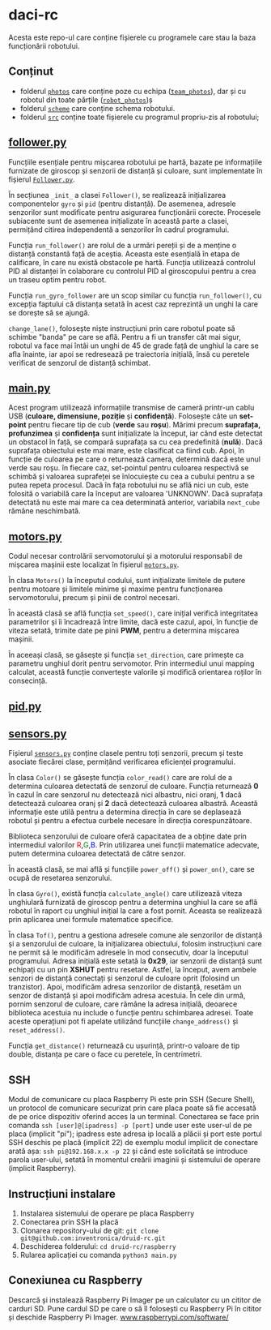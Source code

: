 # daci-rc

Acesta este repo-ul care conține fișierele cu programele care stau la baza funcționării robotului.

## Conținut

- folderul [`photos`](../master/photos) care  conține poze cu echipa ([`team_photos`](../master/photos/team_photos)), dar și cu robotul din toate părțile ([`robot_photos`](../master/photos/robot_photos))ș
- folderul [`scheme`](../master/scheme) care conține schema robotului.
- folderul [`src`](../master/src) conține toate fișierele cu programul propriu-zis al robotului;

## [follower.py](../master/src/follower.py)

Funcțiile esențiale pentru mișcarea robotului pe hartă, bazate pe informațiile furnizate de giroscop și senzorii de distanță și culoare, sunt implementate în fișierul [`Follower.py`](../master/src/follower.py).

În secțiunea `_init_` a clasei `Follower()`, se realizează inițializarea componentelor `gyro` și `pid` (pentru distanță). De asemenea, adresele senzorilor sunt modificate pentru asigurarea funcționării corecte. Procesele subiacente sunt de asemenea inițializate în această parte a clasei, permițând citirea independentă a senzorilor în cadrul programului.


Funcția `run_follower()` are rolul de a urmări pereții și de a menține o distanță constantă față de aceștia. Aceasta este esențială în etapa de calificare, în care nu există obstacole pe hartă. Funcția utilizează controlul PID al distanței în colaborare cu controlul PID al giroscopului pentru a crea un traseu optim pentru robot.

Funcția `run_gyro_follower` are un scop similar cu funcția `run_follower()`, cu excepția faptului că distanța setată în acest caz reprezintă un unghi la care se dorește să se ajungă.

`change_lane()`, folosește niște instrucțiuni prin care robotul poate să schimbe "banda" pe care se află. Pentru a fi un transfer cât mai sigur, robotul va face mai întâi un unghi de 45 de grade față de unghiul la care se afla înainte, iar apoi se redresează pe traiectoria inițială, însă cu peretele verificat de senzorul de distanță schimbat.

## [main.py](../master/src/main.py) 

Acest program utilizează informațiile transmise de cameră printr-un cablu USB (**culoare, dimensiune, poziție** și **confidență**). Folosește câte un **set-point** pentru fiecare tip de cub (**verde** sau **roșu**). Mărimi precum **suprafața, profunzimea** și **confidența** sunt inițializate la început, iar când este detectat un obstacol în față, se compară suprafața sa cu cea predefinită (**nulă**). Dacă
 suprafața obiectului este mai mare, este clasificat ca fiind cub. Apoi, în funcție de culoarea pe care o returnează camera, determină dacă este unul verde sau roșu. în fiecare caz, set-pointul pentru culoarea respectivă se schimbă și valoarea suprafeței se înlocuiește cu cea a cubului pentru a se putea repeta procesul. Dacă în fața robotului nu se află nici un cub, este folosită o variabilă care la început are valoarea 'UNKNOWN'. Dacă suprafața detectată nu este mai mare ca cea determinată anterior, variabila `next_cube` rămâne neschimbată.

 ## [motors.py](../master/src/motors.py)

Codul necesar controlării servomotorului și a motorului responsabil de mișcarea mașinii este localizat în fișierul [`motors.py`](../master/src/motors.py).

În clasa `Motors()` la începutul codului, sunt inițializate limitele de putere pentru motoare și limitele minime și maxime pentru funcționarea servomotorului, precum și pinii de control necesari.

În această clasă se află funcția `set_speed()`, care inițial verifică integritatea parametrilor și îi încadrează între limite, dacă este cazul, apoi, în funcție de viteza setată, trimite date pe pinii **PWM**, pentru a determina mișcarea mașinii.

În aceeași clasă, se găsește și funcția `set_direction`, care primește ca parametru unghiul dorit pentru servomotor. Prin intermediul unui mapping calculat, această funcție convertește valorile și modifică orientarea roților în consecință.

 ## [pid.py](../master/src/pid.py)

 ## [sensors.py](../master/src/sensors.py)

Fișierul [`sensors.py`](../master/src/sensors.py) conține clasele pentru toți senzorii, precum și teste asociate fiecărei clase, permițând verificarea eficienței programului.

În clasa `Color()` se găsește funcția `color_read()` care are rolul de a determina culoarea detectată de senzorul de culoare. Funcția returnează **0** în cazul în care senzorul nu detectează nici albastru, nici oranj, **1** dacă detectează culoarea oranj și **2** dacă detectează culoarea albastră. Această informație este utilă pentru a determina direcția în care se deplasează robotul și pentru a efectua curbele necesare în direcția corespunzătoare. 
<div style= "display:inline">Biblioteca senzorului de culoare oferă capacitatea de a obține date prin intermediul valorilor <div style="color:red;display:inline">R</div>,<div style="color:green;display:inline">G</div>,<div style="color:blue;display:inline">B</div>. Prin utilizarea unei funcții matematice adecvate, putem determina culoarea detectată de către senzor.</div>

În această clasă, se mai află și funcțiile `power_off()` și `power_on()`, care se ocupă de resetarea senzorului.

În clasa `Gyro()`, există funcția `calculate_angle()` care utilizează viteza unghiulară furnizată de giroscop pentru a determina unghiul la care se află robotul în raport cu unghiul inițial la care a fost pornit. Aceasta se realizează prin aplicarea unei formule matematice specifice.

În clasa `Tof()`, pentru a gestiona adresele comune ale senzorilor de distanță și a senzorului de culoare, la inițializarea obiectului, folosim instrucțiuni care ne permit să le modificăm adresele în mod consecutiv, doar la începutul programului. Adresa inițială este setată la **0x29**, iar senzorii de distanță sunt echipați cu un pin **XSHUT** pentru resetare. Astfel, la început, avem ambele senzori de distanță conectați și senzorul de culoare oprit (folosind un tranzistor). Apoi, modificăm adresa senzorilor de distanță, resetăm un senzor de distanță și apoi modificăm adresa acestuia. În cele din urmă, pornim senzorul de culoare, care rămâne la adresa inițială, deoarece biblioteca acestuia nu include o funcție pentru schimbarea adresei. Toate aceste operațiuni pot fi apelate utilizând funcțiile `change_address()` și `reset_address()`.

Funcția `get_distance()` returnează cu ușurință, printr-o valoare de tip double, distanța pe care o face cu peretele, în centrimetri.

## SSH

Modul de comunicare cu placa Raspberry Pi este prin SSH (Secure Shell), un protocol de comunicare securizat prin care placa poate să fie accesată de pe orice dispozitiv oferind acces la un terminal. Conectarea se face prin comanda `ssh [user]@[ipadress] -p [port]` unde user este user-ul de pe placa (implicit "pi"); ipadress este adresa ip locală a plăcii și port este portul SSH deschis pe placă (implicit 22) de exemplu modul implicit de conectare arată așa: `ssh pi@192.168.x.x -p 22` și când este solicitată se introduce parola user-ului, setată în momentul creării imaginii și sistemului de operare (implicit Raspberry). 

## Instrucțiuni instalare 

1. Instalarea sistemului de operare pe placa Raspberry
2. Conectarea prin SSH la placă
3. Clonarea repository-ului de git: `git clone git@github.com:inventronica/druid-rc.git` 
4. Deschiderea folderului: `cd druid-rc/raspberry`
5. Rularea aplicației cu comanda `python3 main.py`

## Conexiunea cu Raspberry 

Descarcă și instalează Raspberry Pi Imager pe un calculator cu un cititor de carduri SD. Pune cardul SD pe care o să îl folosești cu Raspberry Pi în cititor și deschide Raspberry Pi Imager. 
www.raspberrypi.com/software/